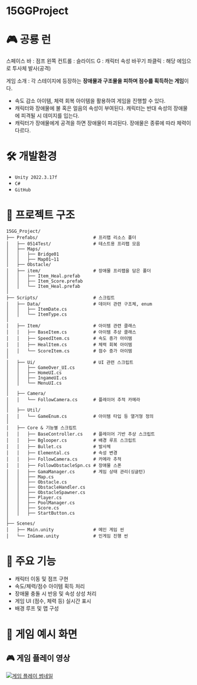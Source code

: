 # 15GGProject

# 🎮 공룡 런

스페이스 바 : 점프
왼쪽 컨트롤 : 슬라이드
G : 캐릭터 속성 바꾸기
좌클릭 : 해당 에임으로 투사체 발사(공격)

게임 소개 : 각 스테이지에 등장하는 **장애물과 구조물을 피하며 점수를 획득하는 게임**이다. 

- 속도 감소 아이템, 체력 회복 아이템을 활용하여 게임을 진행할 수 있다. 
- 캐릭터와 장애물에 불 혹은 얼음의 속성이 부여된다. 캐릭터는 반대 속성의 장애물에 피격될 시 데미지를 입는다.
- 캐릭터가 장애물에게 공격을 하면 장애물이 파괴된다. 장애물은 종류에 따라 체력이 다르다.

# 🛠️ 개발환경

- `Unity 2022.3.17f`
- `C#`
- `GitHub`

# 📂 프로젝트 구조

```
15GG_Project/
├── Prefabs/                     # 프리팹 리소스 폴더
│   ├── 0514Test/                # 테스트용 프리팹 모음
│   ├── Maps/
│   │   ├── Bridge01
│   │   ├── Map01~11
│   ├── Obstacle/
│   ├── item/                    # 장애물 프리팹을 담은 폴더
│   │   ├── Item_Heal.prefab
│   │   ├── Item_Score.prefab
│   │   └── Item_Heal.prefab
│
├── Scripts/                     # 스크립트
│   ├── Data/                    # 데이터 관련 구조체, enum
│   │   ├── ItemDate.cs
│   │   └── ItemType.cs
│
│   ├── Item/                    # 아이템 관련 클래스
│   │   ├── BaseItem.cs          # 아이템 추상 클래스
│   │   ├── SpeedItem.cs         # 속도 증가 아이템
│   │   ├── HealItem.cs          # 체력 회복 아이템
│   │   └── ScoreItem.cs         # 점수 증가 아이템
│
│   ├── Ui/                      # UI 관련 스크립트
│   │   ├── GameOver_UI.cs
│   │   ├── HomeUI.cs
│   │   ├── IngameUI.cs
│   │   └── MenuUI.cs
│
│   ├── Camera/
│   │   └── FollowCamera.cs      # 플레이어 추적 카메라
│
│   ├── Util/
│   │   └── GameEnum.cs          # 아이템 타입 등 열거형 정의
│
│   ├── Core & 기능별 스크립트
│   │   ├── BaseController.cs    # 플레이어 기반 추상 스크립트
│   │   ├── Bglooper.cs          # 배경 루프 스크립트
│   │   ├── Bullet.cs            # 발사체
│   │   ├── Elemental.cs         # 속성 변경
│   │   ├── FollowCamera.cs      # 카메라 추적
│   │   ├── FollowObstacleSpn.cs # 장애물 스폰
│   │   ├── GamaManager.cs       # 게임 상태 관리(싱글턴)
│   │   ├── Map.cs
│   │   ├── Obstacle.cs
│   │   ├── ObstacleHandler.cs
│   │   ├── ObstacleSpawner.cs
│   │   ├── Player.cs
│   │   ├── PoolManager.cs
│   │   ├── Score.cs
│   │   ├── StartButton.cs
│
├── Scenes/
│   ├── Main.unity               # 메인 게임 씬
│   └── InGame.unity             # 인게임 진행 씬
```
# 🎯 주요 기능

- 캐릭터 이동 및 점프 구현
- 속도/체력/점수 아이템 획득 처리
- 장애물 충돌 시 반응 및 속성 상성 처리
- 게임 UI (점수, 체력 등) 실시간 표시
- 배경 루프 및 맵 구성

# 📌 게임 예시 화면

## 🎮 게임 플레이 영상

[![게임 플레이 썸네일](https://img.youtube.com/vi/8fxAkkarwG0/0.jpg)](https://youtu.be/8fxAkkarwG0)



